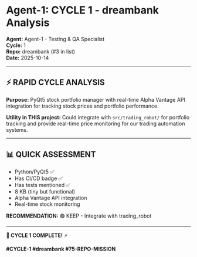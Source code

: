 # Agent-1: CYCLE 1 - dreambank Analysis

**Agent:** Agent-1 - Testing & QA Specialist  
**Cycle:** 1  
**Repo:** dreambank (#3 in list)  
**Date:** 2025-10-14

---

## ⚡ RAPID CYCLE ANALYSIS

**Purpose:** PyQt5 stock portfolio manager with real-time Alpha Vantage API integration for tracking stock prices and portfolio performance.

**Utility in THIS project:** Could integrate with `src/trading_robot/` for portfolio tracking and provide real-time price monitoring for our trading automation systems.

---

## 📊 QUICK ASSESSMENT

- Python/PyQt5 ✅
- Has CI/CD badge ✅
- Has tests mentioned ✅
- 8 KB (tiny but functional)
- Alpha Vantage API integration
- Real-time stock monitoring

**RECOMMENDATION:** 🟢 KEEP - Integrate with trading_robot

---

**🐝 CYCLE 1 COMPLETE!** ⚡

**#CYCLE-1 #dreambank #75-REPO-MISSION**

